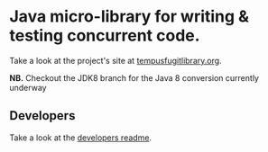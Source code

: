 
# Java micro-library for writing & testing concurrent code.

Take a look at the project's site at [tempusfugitlibrary.org](http://tempusfugitlibrary.org).

**NB.** Checkout the JDK8 branch for the Java 8 conversion currently underway

## Developers

Take a look at the [developers readme](DEVELOPERS.md).